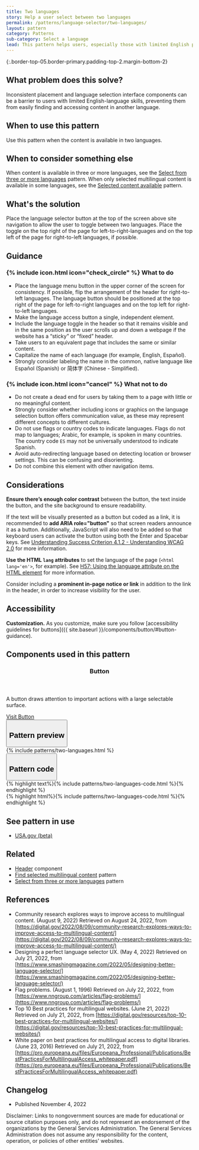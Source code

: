 ```yaml
---
title: Two languages
story: Help a user select between two languages
permalink: /patterns/language-selector/two-languages/
layout: pattern
category: Patterns
sub-category: Select a language
lead: This pattern helps users, especially those with limited English proficiency, select their preferred language when visiting a website in two languages, like English and Spanish.
---
```


<div></div>

{:.border-top-05.border-primary.padding-top-2.margin-bottom-2}

## What problem does this solve?
Inconsistent placement and language selection interface components can be a barrier to users with limited English-language skills, preventing them from easily finding and accessing content in another language.

## When to use this pattern 
Use this pattern when the content is available in two languages. 

## When to consider something else
When content is available in three or more languages, see the <a href="{{ site.baseurl }}/patterns/language-selector/three-or-more-languages/">Select from three or more languages</a> pattern. When only selected multilingual content is available in some languages, see the 
 <a href="{{ site.baseurl }}/patterns/language-selector/selected-content/">Selected content available</a> pattern.

## What's the solution
Place the language selector button at the top of the screen above site navigation to allow the user to toggle between two languages. Place the toggle on the top right of the page for left-to-right-languages and on the top left of the page for right-to-left languages, if possible.

## Guidance

<div class="grid-row grid-gap-3">
  <div class="tablet:grid-col-5">
    <div class="do-dont">
      <div class="do-dont__do">
        <h3 class="do-dont__heading">
          {% include icon.html icon="check_circle" %}
          What to do
        </h3>
        <div class="do-dont__content">
          <ul>
            <li>Place the language menu button in the upper corner of the screen for consistency. If possible, flip the arrangement of the header for right-to-left languages. The language button should be positioned at the top right of the page for left-to-right languages and on the top left for right-to-left languages.</li>
            <li>Make the language access button a single, independent element.</li>
            <li>Include the language toggle in the header so that it remains visible and in the same position as the user scrolls up and down a webpage if the website has a “sticky” or “fixed” header.</li>
            <li>Take users to an equivalent page that includes the same or similar content.</li>
            <li>Capitalize the name of each language (for example, English, Español).</li>
            <li>Strongly consider labeling the name in the common, native language like <span lang="es" xml:lang="es">Español</span> (Spanish) or <span lang="zh" xml:lang="zh">简体字</span> (Chinese - Simplified).</li>
          </ul> 
        </div>
      </div>
    </div>
  </div>
  <div class="tablet:grid-col-5">
    <div class="do-dont__dont">
      <h3 class="do-dont__heading">
        {% include icon.html icon="cancel" %}
        What not to do
      </h3>
      <div class="do-dont__content">
          <ul>
            <li>Do not create a dead end for users by taking them to a page with little or no meaningful content.</li>
            <li>Strongly consider whether including icons or graphics on the language selection button offers communication value, as these may represent different concepts to different cultures.</li>
            <li>Do not use flags or country codes to indicate languages. Flags do not map to languages; Arabic, for example, is spoken in many countries. The country code <code>ES</code> may not be universally understood to indicate Spanish.</li>
            <li>Avoid auto-redirecting language based on detecting location or browser settings. This can be confusing and disorienting.</li>
            <li>Do not combine this element with other navigation items.</li>
          </ul>
      </div>
    </div>
  </div>
</div>

## Considerations
<strong>Ensure there’s enough color contrast</strong> between the button, the text inside the button, and the site background to ensure readability.

If the text will be visually presented as a button but coded as a link, it is recommended to <strong>add ARIA role="button"</strong> so that screen readers announce it as a button. Additionally, JavaScript will also need to be added so that keyboard users can activate the button using both the Enter and Spacebar keys. See [Understanding Success Criterion 4.1.2 - Understanding WCAG 2.0](https://www.w3.org/TR/UNDERSTANDING-WCAG20/ensure-compat-rsv.html) for more information.

<strong>Use the HTML `lang` attributes</strong> to set the language of the page (`<html lang='en'>`, for example). See [H57: Using the language attribute on the HTML element](https://www.w3.org/WAI/WCAG21/Techniques/html/H57) for more information.

Consider including a <strong>prominent in-page notice or link</strong> in addition to the link in the header, in order to increase visibility for the user.

## Accessibility 

<b>Customization.</b> As you customize, make sure you follow [accessibility guidelines for buttons]({{ site.baseurl }}/components/button/#button-guidance).


## Components used in this pattern

<div class="usa-card-group flex-row margin-top-2">
  <div
  class="usa-card site-component-card grid-col-4 tablet:grid-col-4 margin-bottom-2"
  role="region"
  aria-atomic="true"
  aria-label="Visit button component"
  data-meta="Visit button component">
    <div class="usa-card__container">
      <header class="usa-card__header">
        <h3 class="usa-card__heading font-lang-lg">Button</h3>
      </header>
      <div class="usa-card__body font-lang-sm">
        <p>A button draws attention to important actions with a large selectable surface.</p>
        <a href="{{ site.baseurl }}/components/button/">Visit Button</a>
      </div>
    </div>
  </div>
</div>

<div class="usa-accordion usa-accordion--bordered site-accordion-code site-component-preview">
  <button class="usa-accordion__button" aria-controls="accordion-preview" aria-expanded="true"><h2 id="pattern-preview">Pattern preview</h2></button>
  <div id="accordion-preview" class="usa-accordion__content">
    {% include patterns/two-languages.html %}
  </div>
</div>
<div class="usa-accordion usa-accordion--bordered site-accordion-code site-component-preview">
  <button class="usa-accordion__button" aria-controls="accordion-code" aria-expanded="false"><h2 id="pattern-code">Pattern code</h2></button>
  <div id="accordion-code" class="usa-accordion__content highlight-code">
    <div class="usa-sr-only">
      {% highlight text%}{% include patterns/two-languages-code.html %}{% endhighlight %}
    </div>
    {% highlight html%}{% include patterns/two-languages-code.html %}{% endhighlight %}
  </div>
</div>

## See pattern in use

- <a href="http://beta.usa.gov/">USA.gov (beta)</a>

## Related

- <a href="{{ site.baseurl }}/components/header/">Header</a> component
- <a href="{{ site.baseurl }}/patterns/language-selector/selected-content/">Find selected multilingual content</a> pattern
- <a href="{{ site.baseurl }}/patterns/language-selector/three-or-more-languages/">Select from three or more languages</a> pattern


## References
- Community research explores ways to improve access to multilingual content. (August 9, 2022) Retrieved on August 24, 2022, from [https://digital.gov/2022/08/09/community-research-explores-ways-to-improve-access-to-multilingual-content/](https://digital.gov/2022/08/09/community-research-explores-ways-to-improve-access-to-multilingual-content/)
- Designing a perfect language selector UX. (May 4, 2022) Retrieved on July 21, 2022, from [https://www.smashingmagazine.com/2022/05/designing-better-language-selector/](https://www.smashingmagazine.com/2022/05/designing-better-language-selector/)
- Flag problems. (August 1, 1996) Retrieved on July 22, 2022, from [https://www.nngroup.com/articles/flag-problems/](https://www.nngroup.com/articles/flag-problems/)
- Top 10 Best practices for multilingual websites. (June 21, 2022) Retrieved on July 21, 2022, from [https://digital.gov/resources/top-10-best-practices-for-multilingual-websites/](https://digital.gov/resources/top-10-best-practices-for-multilingual-websites/)
- White paper on best practices for multilingual access to digital libraries. (June 23, 2016) Retrieved on July 21, 2022, from [https://pro.europeana.eu/files/Europeana_Professional/Publications/BestPracticesForMultilingualAccess_whitepaper.pdf](https://pro.europeana.eu/files/Europeana_Professional/Publications/BestPracticesForMultilingualAccess_whitepaper.pdf)


## Changelog
- Published November 4, 2022

Disclaimer: Links to nongovernment sources are made for educational or source citation purposes only, and do not represent an endorsement of the organizations by the General Services Administration. The General Services Administration does not assume any responsibility for the content, operation, or policies of other entities' websites.